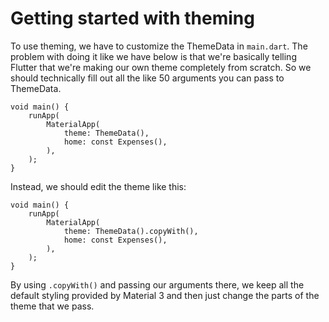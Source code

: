 # Getting started with theming

To use theming, we have to customize the ThemeData in `main.dart`. The problem with doing it like we have below is that we're basically telling Flutter that we're making our own theme completely from scratch. So we should technically fill out all the like 50 arguments you can pass to ThemeData.

```
void main() {
    runApp(
        MaterialApp(
            theme: ThemeData(),
            home: const Expenses(),
        ),
    );
}
```

Instead, we should edit the theme like this:

```
void main() {
    runApp(
        MaterialApp(
            theme: ThemeData().copyWith(),
            home: const Expenses(),
        ),
    );
}
```

By using `.copyWith()` and passing our arguments there, we keep all the default styling provided by Material 3 and then just change the parts of the theme that we pass.
